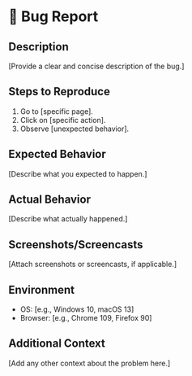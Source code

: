 # 🐛 Bug Report

## **Description**
[Provide a clear and concise description of the bug.]

## **Steps to Reproduce**
1. Go to [specific page].
2. Click on [specific action].
3. Observe [unexpected behavior].

## **Expected Behavior**
[Describe what you expected to happen.]

## **Actual Behavior**
[Describe what actually happened.]

## **Screenshots/Screencasts**
[Attach screenshots or screencasts, if applicable.]

## **Environment**
- OS: [e.g., Windows 10, macOS 13]
- Browser: [e.g., Chrome 109, Firefox 90]

## **Additional Context**
[Add any other context about the problem here.]